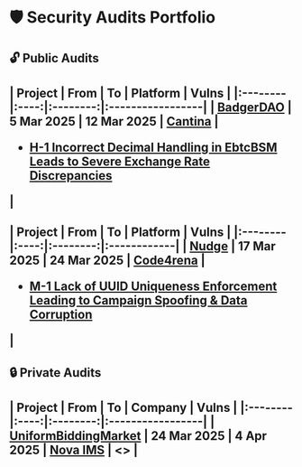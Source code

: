 # 🛡️ Security Audits Portfolio

## 🔓 Public Audits

| Project | From | To |  Platform | Vulns |
|:--------|:----:|:--------:|:-----------------|
| [BadgerDAO](https://cantina.xyz/competitions/f57ffb47-0ded-4f04-bcec-ecd7d47fad58) | 5 Mar 2025  | 12 Mar 2025 | [Cantina](https://cantina.xyz) | <ul><li>[H-1 Incorrect Decimal Handling in EbtcBSM Leads to Severe Exchange Rate Discrepancies](https://cantina.xyz/code/f57ffb47-0ded-4f04-bcec-ecd7d47fad58/findings/385)</li></ul> |
---

| Project | From | To | Platform | Vulns |
|:--------|:----:|:--------:|:------------|
| [Nudge](https://code4rena.com/audits/2025-03-nudgexyz) | 17 Mar 2025 | 24 Mar 2025 | [Code4rena](https://code4rena.com/) | <ul><li>[M-1 Lack of UUID Uniqueness Enforcement Leading to Campaign Spoofing & Data Corruption](https://code4rena.com/audits/2025-03-nudgexyz/submissions/S-737)</li></ul> |
---

## 🔒 Private Audits

| Project | From | To | Company | Vulns |
|:--------|:----:|:--------:|:-----------------|
| [UniformBiddingMarket](https://github.com/dindonero/UniformBiddingMarket) | 24 Mar 2025 | 4 Apr 2025 | [Nova IMS](https://www.novaims.unl.pt/) | <> |
---

